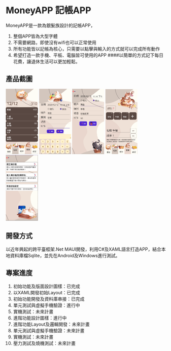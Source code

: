 # MoneyAPP 記帳APP
MoneyAPP是一款為銀髮族設計的記帳APP，
1. 整個APP皆為大型字體
2. 不需要網路，即使沒有wifi也可以正常使用
3. 所有功能皆以記帳為核心，只需要以點擊與輸入的方式就可以完成所有動作
4. 希望打造一款手機、平板、電腦皆可使用的APP
####以簡單的方式記下每日花費，讓退休生活可以更加輕鬆。

## 產品截圖

<img src="https://github.com/s750022s/MoneyAPP_AfterGitignore/blob/main/Demo/HomePage.png?raw=true" width="20%" height="20%"/> <img src="https://github.com/s750022s/MoneyAPP_AfterGitignore/blob/main/Demo/AddPage.png?raw=true" width="20%" height="20%"/> <img src="https://github.com/s750022s/MoneyAPP_AfterGitignore/blob/main/Demo/RevisePage.png?raw=true" width="20%" height="20%"/> <img src="https://github.com/s750022s/MoneyAPP_AfterGitignore/blob/main/Demo/Setting.png?raw=true" width="20%" height="20%"/> <img src="https://github.com/s750022s/MoneyAPP_AfterGitignore/blob/main/Demo/Settings.png?raw=true" width="20%" height="20%"/>

## 開發方式
以近年興起的跨平臺框架.Net MAUI開發，利用C#及XAML語言打造APP，結合本地資料庫檔Sqlite，並先在Android及Windows進行測試。

## 專案進度
1. 初始功能及版面設計圖樣：已完成
2. 以XAML開發初始Layout：已完成
3. 初始功能開發及資料庫串接：已完成
4. 單元測試與虛擬手機驗證：進行中
5. 實機測試：未來計畫
6. 進階功能設計圖樣：進行中
7. 進階功能Layout及邏輯開發：未來計畫
8. 單元測試與虛擬手機驗證：未來計畫
9. 實機測試：未來計畫
10. 壓力測試及燒機測試：未來計畫
